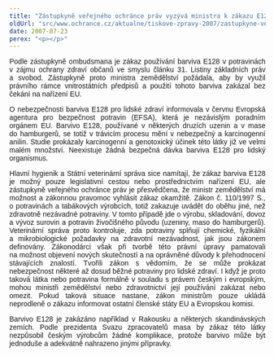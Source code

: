 ```yaml
---
title: "Zástupkyně veřejného ochránce práv vyzývá ministra k zákazu E128"
oldUrl: "src/www.ochrance.cz/aktualne/tiskove-zpravy-2007/zastupkyne-verejneho-ochrance-prav-vyzyva-ministra-k-zakazu-e128"
date: 2007-07-23
perex: "<p></p>"
---
```


<!-- imported from the old website -->

<p class="Normln" style="TEXT-ALIGN: justify; MARGIN-TOP: 6pt"><span style="FONT-FAMILY: Arial,sans-serif">Podle zástupkyně ombudsmana je zákaz používání </span><span style="FONT-FAMILY: Arial,sans-serif">barviva</span><span style="FONT-FAMILY: Arial,sans-serif"> </span><span style="FONT-FAMILY: Arial,sans-serif">E128 </span><span style="FONT-FAMILY: Arial,sans-serif">v potravinách v zájmu ochrany zdraví občanů ve smyslu článku 31. Listiny základních práv a svobod. Zástupkyně proto ministra </span><span style="FONT-FAMILY: Arial,sans-serif">zemědělství </span><span style="FONT-FAMILY: Arial,sans-serif">požádala, aby by využil právního rámce vnitrostátních předpisů a použití </span><span style="FONT-FAMILY: Arial,sans-serif">tohoto </span><span style="FONT-FAMILY: Arial,sans-serif">barviva zakázal bez čekání na nařízení EU.</span></p><p class="Normln" style="TEXT-ALIGN: justify; MARGIN-TOP: 6pt"><span style="FONT-FAMILY: Arial,sans-serif">O nebezpečnosti barviva E128 pro lidské zdraví informovala </span><span style="FONT-FAMILY: Arial,sans-serif">v červnu </span><span style="FONT-FAMILY: Arial,sans-serif">Evropská agentura pro bezpečnost potravin (EFSA), která je nezávislým poradním orgánem EU. </span><span style="FONT-FAMILY: Arial,sans-serif">Barvivo E128, </span><span style="FONT-FAMILY: Arial,sans-serif">použív</span><span style="FONT-FAMILY: Arial,sans-serif">ané</span><span style="FONT-FAMILY: Arial,sans-serif"> v některých druzích uzenin a v mase do hamburgerů, se totiž v trávicím procesu mění </span><span style="FONT-FAMILY: Arial,sans-serif">v</span><span style="FONT-FAMILY: Arial,sans-serif"> nebezpečný a karcinogenní anilin. </span><span style="FONT-FAMILY: Arial,sans-serif">Studie prokázaly karcinogenní a </span><span style="FONT-FAMILY: Arial,sans-serif">genotoxický</span><span style="FONT-FAMILY: Arial,sans-serif"> účinek </span><span style="FONT-FAMILY: Arial,sans-serif">této </span><span style="FONT-FAMILY: Arial,sans-serif">látky již ve velmi malém množství. </span><span style="FONT-FAMILY: Arial,sans-serif">Neexistuje žádná bezpečná dávka barviva </span><span style="FONT-FAMILY: Arial,sans-serif">E128 </span><span style="FONT-FAMILY: Arial,sans-serif">pro lidský organismus.</span></p><p class="Normln" style="TEXT-ALIGN: justify; MARGIN-TOP: 6pt"><span style="FONT-FAMILY: Arial,sans-serif">Hlavní hygienik a Státní veterinární správa sice </span><span style="FONT-FAMILY: Arial,sans-serif">namítají</span><span style="FONT-FAMILY: Arial,sans-serif">, že zákaz barviva </span><span style="FONT-FAMILY: Arial,sans-serif">E128 </span><span style="FONT-FAMILY: Arial,sans-serif">je možný pouze legislativní cestou nebo prostřednictvím nařízení EU, ale zástupkyně veřejného ochránce práv je přesvědčena, že ministr zemědělství má </span><span style="FONT-FAMILY: Arial,sans-serif">možnost a zákonnou pravomoc vyhlásit zákaz okamžitě. Zákon č. 110/1997 S., o potravinách a tabákových výrobcích, totiž zakazuje uvádět do oběhu jiné, než zdravotně nezávadné potraviny. V tomto případě jde o výrobu, skladování, dovoz a vývoz surovin a potravin živočišného původu (uzeniny, maso do hamburgerů). </span><span style="FONT-FAMILY: Arial,sans-serif">V</span><span style="FONT-FAMILY: Arial,sans-serif">eterinární správa </span><span style="FONT-FAMILY: Arial,sans-serif">proto </span><span style="FONT-FAMILY: Arial,sans-serif">kontroluje, zda potraviny splňují chemické, fyzikální a mikrobiologické požadavky na zdravotní nezávadnost,</span><span style="FONT-FAMILY: Arial,sans-serif"> jak jsou zákonem definovány</span><span style="FONT-FAMILY: Arial,sans-serif">. Zákonodárci však </span><span style="FONT-FAMILY: Arial,sans-serif">při tvorbě této právní úpravy pamatovali na možnost objevení nových skutečností a na oprávněné důvody k přehodnocení stávajících znalostí. Tvořili zákon s vědomím, že se může prokázat nebezpečnost některé až dosud běžné potraviny pro lidské zdraví. I když je proto taková látka nebo potravina formálně v souladu s právem českým i evropským, mohou ministři zemědělství nebo zdravotnictví její používání zakázat nebo omezit. Pokud taková situace nastane, zákon ministrům </span><span style="FONT-FAMILY: Arial,sans-serif">pouze </span><span style="FONT-FAMILY: Arial,sans-serif">ukládá neprodleně o zákazu informovat ostatní členské státy EU a Evropskou komisi.</span></p><p class="Normln" style="TEXT-ALIGN: justify; MARGIN-TOP: 6pt"><span style="FONT-FAMILY: Arial,sans-serif">Barvivo E128 je zakázáno například v Rakousku a některých skandinávských zemích. Podle prezidenta Svazu zpracovatelů masa by zákaz této látky nezpůsobil </span><span style="FONT-FAMILY: Arial,sans-serif">českým </span><span style="FONT-FAMILY: Arial,sans-serif">výrobcům žádné komplikace, protože barvivo může být jednoduše a adekvátně nahrazeno jinými přípravky. </span></p>
